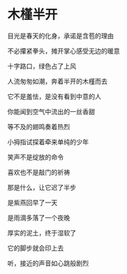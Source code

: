 # 木槿半开

目光是春天的化身，承诺是含苞的理由 

不必攥紧拳头，摊开掌心感受无边的暖意 

十字路口，绿色占了上风 

人流匆匆如潮，奔着半开的木槿而去 

它不是羞怯，是没有看到中意的人 

你能闻到空气中流出的一丝香甜 

等不及的翅鸣奏着热烈 

小拇指试探着牵来单纯的少年 

笑声不是绽放的命令 

喜欢也不是敲门的祈祷 

那是什么，让它迟了半步 

是紫燕回早了一天 

是雨滴多落了一个夜晚 

厚实的泥土，终于湿软了 

它的脚步就会印上去 

听，接近的声音如心跳般剧烈